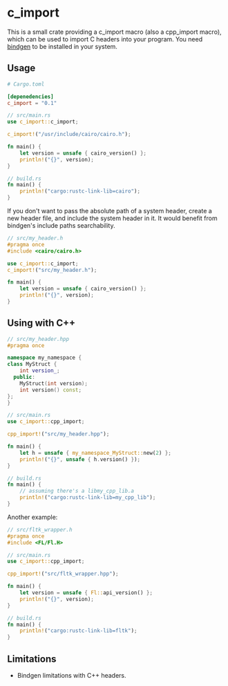 # c_import

This is a small crate providing a c_import macro (also a cpp_import macro), which can be used to import C headers into your program. You need [bindgen](https://github.com/rust-lang/rust-bindgen) to be installed in your system.

## Usage
```toml
# Cargo.toml

[depenedencies]
c_import = "0.1"
```

```rust
// src/main.rs
use c_import::c_import;

c_import!("/usr/include/cairo/cairo.h");

fn main() {
    let version = unsafe { cairo_version() };
    println!("{}", version);
}
```

```rust
// build.rs
fn main() {
    println!("cargo:rustc-link-lib=cairo");
}
```

If you don't want to pass the absolute path of a system header, create a new header file, and include the system header in it. It would benefit from bindgen's include paths searchability.

```c
// src/my_header.h
#pragma once
#include <cairo/cairo.h>
```

```rust
use c_import::c_import;
c_import!("src/my_header.h");

fn main() {
    let version = unsafe { cairo_version() };
    println!("{}", version);
}
```

## Using with C++
```cpp
// src/my_header.hpp
#pragma once

namespace my_namespace {
class MyStruct {
    int version_;
  public:
    MyStruct(int version);
    int version() const;
};
}
```

```rust
// src/main.rs
use c_import::cpp_import;

cpp_import!("src/my_header.hpp");

fn main() {
    let h = unsafe { my_namespace_MyStruct::new(2) };
    println!("{}", unsafe { h.version() });
}
```

```rust
// build.rs
fn main() {
    // assuming there's a libmy_cpp_lib.a
    println!("cargo:rustc-link-lib=my_cpp_lib");
}
```

Another example:
```cpp
// src/fltk_wrapper.h
#pragma once
#include <FL/Fl.H>
```

```rust
// src/main.rs
use c_import::cpp_import;

cpp_import!("src/fltk_wrapper.hpp");

fn main() {
    let version = unsafe { Fl::api_version() };
    println!("{}", version);
}
```

```rust
// build.rs
fn main() {
    println!("cargo:rustc-link-lib=fltk");
}
```

## Limitations
- Bindgen limitations with C++ headers.